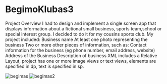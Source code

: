 # BegimoKlubas3
Project Overview
I had to design and implement a single screen app that displays information about a fictional small business, sports team,school or special interest group.
I decided to do it for my cousins sports club. 
My project included:
Business name
At least one photo representing the business
Two or more other pieces of information, such as:
Contact information for the business (eg phone number, email address, website)
Address of the Business
Description of business
XML  includes a Relative Layout, project has one or more image views or text views, elements are specified in dp, text is specified in sp.


![begimas](https://user-images.githubusercontent.com/26045797/55034363-fec35a80-501d-11e9-9aa6-f1aef5eb601f.png)
![begimas2](https://user-images.githubusercontent.com/26045797/55034633-8dd07280-501e-11e9-8f93-bbaa46376354.png)
